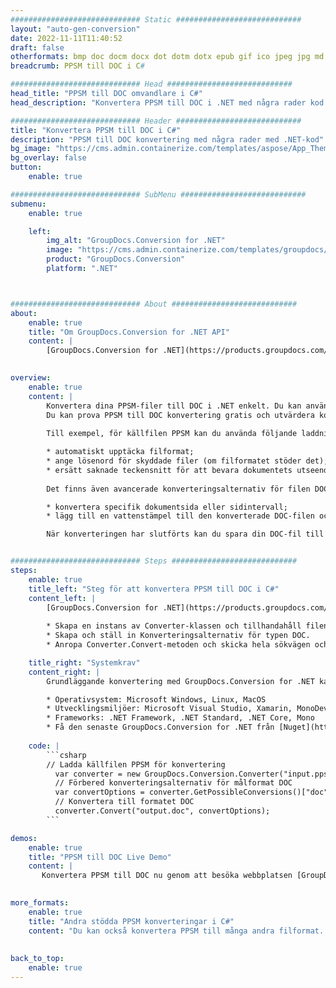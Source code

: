 ```yaml
---
############################# Static ############################
layout: "auto-gen-conversion"
date: 2022-11-11T11:40:52
draft: false
otherformats: bmp doc docm docx dot dotm dotx epub gif ico jpeg jpg md odt ott pdf png psd rtf tex tif tiff txt xps
breadcrumb: PPSM till DOC i C#

############################# Head ############################
head_title: "PPSM till DOC omvandlare i C#"
head_description: "Konvertera PPSM till DOC i .NET med några rader kod. Använd GroupDocs Document Conversion API för att konvertera över 160 filformat."

############################# Header ############################
title: "Konvertera PPSM till DOC i C#"
description: "PPSM till DOC konvertering med några rader med .NET-kod"
bg_image: "https://cms.admin.containerize.com/templates/aspose/App_Themes/V3/images/bg/header1.png"
bg_overlay: false
button:
    enable: true

############################# SubMenu ############################
submenu:
    enable: true

    left:
        img_alt: "GroupDocs.Conversion for .NET"
        image: "https://cms.admin.containerize.com/templates/groupdocs/images/product-logos/90x90-noborder/groupdocs-conversion-net.png"
        product: "GroupDocs.Conversion"
        platform: ".NET"



############################# About ############################
about:
    enable: true
    title: "Om GroupDocs.Conversion for .NET API"
    content: |
        [GroupDocs.Conversion for .NET](https://products.groupdocs.com/conversion/net/) kan användas för att konvertera Microsoft Word, Excel, PowerPoint, PDF, Visio och andra format. GroupDocs.Conversion är ett fristående API som är lämpligt för back-end och interna system där hög prestanda krävs. Det beror inte på någon programvara som Microsoft eller Open Office.
    

overview:
    enable: true
    content: |
        Konvertera dina PPSM-filer till DOC i .NET enkelt. Du kan använda bara ett par C# kodrader i valfri plattform som du vill, som - Windows, Linux, macOS.
        Du kan prova PPSM till DOC konvertering gratis och utvärdera konverteringsresultatens kvalitet. Tillsammans med enkla filkonverteringsscenarier kan du prova mer avancerade alternativ för att ladda källfilen PPSM och för att spara resultatet DOC. 
        
        Till exempel, för källfilen PPSM kan du använda följande laddningsalternativ:

        * automatiskt upptäcka filformat;
        * ange lösenord för skyddade filer (om filformatet stöder det);
        * ersätt saknade teckensnitt för att bevara dokumentets utseende.
        
        Det finns även avancerade konverteringsalternativ för filen DOC:

        * konvertera specifik dokumentsida eller sidintervall;
        * lägg till en vattenstämpel till den konverterade DOC-filen och många fler.

        När konverteringen har slutförts kan du spara din DOC-fil till den lokala filsökvägen eller någon tredje parts lagring som FTP, Amazon S3, Google Drive, Dropbox etc. Observera - för att konvertera PPSM till {{ TO}} det finns inget behov av någon ytterligare programvara installerad - som MS Office, Open Office, Adobe Acrobat Reader etc.


############################# Steps ############################
steps:
    enable: true
    title_left: "Steg för att konvertera PPSM till DOC i C#"
    content_left: |
        [GroupDocs.Conversion for .NET](https://products.groupdocs.com/conversion/net/) gör det enkelt för utvecklare att konvertera en PPSM-fil till DOC med några rader kod.
        
        * Skapa en instans av Converter-klassen och tillhandahåll filen PPSM med den fullständiga sökvägen
        * Skapa och ställ in Konverteringsalternativ för typen DOC.
        * Anropa Converter.Convert-metoden och skicka hela sökvägen och formatet (DOC) som en parameter

    title_right: "Systemkrav"
    content_right: |
        Grundläggande konvertering med GroupDocs.Conversion for .NET kan göras med bara några enkla steg. Våra API:er stöds på alla större plattformar och operativsystem. Innan du kör koden nedan, se till att du har följande förutsättningar installerade på ditt system.

        * Operativsystem: Microsoft Windows, Linux, MacOS
        * Utvecklingsmiljöer: Microsoft Visual Studio, Xamarin, MonoDevelop
        * Frameworks: .NET Framework, .NET Standard, .NET Core, Mono
        * Få den senaste GroupDocs.Conversion for .NET från [Nuget](https://www.nuget.org/packages/groupdocs.conversion)
         
    code: |
        ```csharp    
        // Ladda källfilen PPSM för konvertering
          var converter = new GroupDocs.Conversion.Converter("input.ppsm");
          // Förbered konverteringsalternativ för målformat DOC
          var convertOptions = converter.GetPossibleConversions()["doc"].ConvertOptions;
          // Konvertera till formatet DOC
          converter.Convert("output.doc", convertOptions);
        ```

demos:
    enable: true
    title: "PPSM till DOC Live Demo"
    content: |
       Konvertera PPSM till DOC nu genom att besöka webbplatsen [GroupDocs.Conversion App](https://products.groupdocs.app/conversion/family). Onlinedemo har följande fördelar
          

more_formats:
    enable: true
    title: "Andra stödda PPSM konverteringar i C#"
    content: "Du kan också konvertera PPSM till många andra filformat. Se listan nedan."
       
       
back_to_top:
    enable: true
---
```

